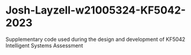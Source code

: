 # Josh-Layzell-w21005324-KF5042-2023
Supplementary code used during the design and development of KF5042 Intelligent Systems Assessment
